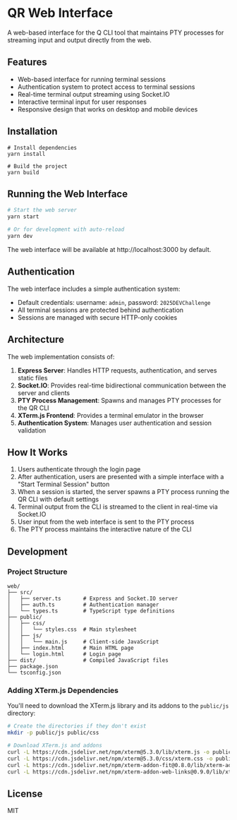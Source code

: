 # QR Web Interface

A web-based interface for the Q CLI tool that maintains PTY processes for streaming input and output directly from the web.

## Features

- Web-based interface for running terminal sessions
- Authentication system to protect access to terminal sessions
- Real-time terminal output streaming using Socket.IO
- Interactive terminal input for user responses
- Responsive design that works on desktop and mobile devices

## Installation

```
# Install dependencies
yarn install

# Build the project
yarn build
```

## Running the Web Interface

```bash
# Start the web server
yarn start

# Or for development with auto-reload
yarn dev
```

The web interface will be available at http://localhost:3000 by default.

## Authentication

The web interface includes a simple authentication system:

- Default credentials: username: `admin`, password: `2025DEVChallenge`
- All terminal sessions are protected behind authentication
- Sessions are managed with secure HTTP-only cookies

## Architecture

The web implementation consists of:

1. **Express Server**: Handles HTTP requests, authentication, and serves static files
2. **Socket.IO**: Provides real-time bidirectional communication between the server and clients
3. **PTY Process Management**: Spawns and manages PTY processes for the QR CLI
4. **XTerm.js Frontend**: Provides a terminal emulator in the browser
5. **Authentication System**: Manages user authentication and session validation

## How It Works

1. Users authenticate through the login page
2. After authentication, users are presented with a simple interface with a "Start Terminal Session" button
3. When a session is started, the server spawns a PTY process running the QR CLI with default settings
4. Terminal output from the CLI is streamed to the client in real-time via Socket.IO
5. User input from the web interface is sent to the PTY process
6. The PTY process maintains the interactive nature of the CLI

## Development

### Project Structure

```
web/
├── src/
│   ├── server.ts       # Express and Socket.IO server
│   ├── auth.ts         # Authentication manager
│   └── types.ts        # TypeScript type definitions
├── public/
│   ├── css/
│   │   └── styles.css  # Main stylesheet
│   ├── js/
│   │   └── main.js     # Client-side JavaScript
│   ├── index.html      # Main HTML page
│   └── login.html      # Login page
├── dist/               # Compiled JavaScript files
├── package.json
└── tsconfig.json
```

### Adding XTerm.js Dependencies

You'll need to download the XTerm.js library and its addons to the `public/js` directory:

```bash
# Create the directories if they don't exist
mkdir -p public/js public/css

# Download XTerm.js and addons
curl -L https://cdn.jsdelivr.net/npm/xterm@5.3.0/lib/xterm.js -o public/js/xterm.js
curl -L https://cdn.jsdelivr.net/npm/xterm@5.3.0/css/xterm.css -o public/css/xterm.css
curl -L https://cdn.jsdelivr.net/npm/xterm-addon-fit@0.8.0/lib/xterm-addon-fit.js -o public/js/xterm-addon-fit.js
curl -L https://cdn.jsdelivr.net/npm/xterm-addon-web-links@0.9.0/lib/xterm-addon-web-links.js -o public/js/xterm-addon-web-links.js
```

## License

MIT

